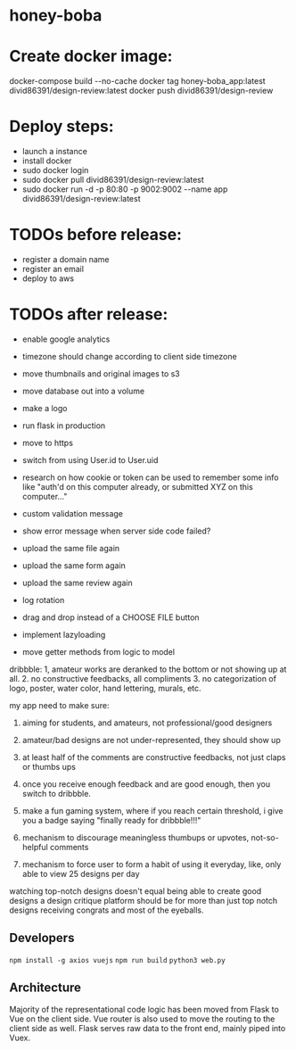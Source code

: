 # honey-boba

# Create docker image:
docker-compose build --no-cache
docker tag honey-boba_app:latest divid86391/design-review:latest
docker push divid86391/design-review

# Deploy steps:
- launch a instance
- install docker
- sudo docker login
- sudo docker pull divid86391/design-review:latest
- sudo docker run -d -p 80:80 -p 9002:9002 --name app divid86391/design-review:latest

# TODOs before release:
- register a domain name
- register an email
- deploy to aws

# TODOs after release:
- enable google analytics
- timezone should change according to client side timezone

- move thumbnails and original images to s3
- move database out into a volume
- make a logo
- run flask in production
- move to https


- switch from using User.id to User.uid
- research on how cookie or token can be used to remember some info like "auth'd on this computer already, or submitted XYZ on this computer..."
- custom validation message
- show error message when server side code failed?
- upload the same file again
- upload the same form again
- upload the same review again

- log rotation

- drag and drop instead of a CHOOSE FILE button
- implement lazyloading
- move getter methods from logic to model


dribbble:
1, amateur works are deranked to the bottom or not showing up at all.
2. no constructive feedbacks, all compliments
3. no categorization of logo, poster, water color, hand lettering, murals, etc.

my app need to make sure:
1. aiming for students, and amateurs, not professional/good designers
1. amateur/bad designs are not under-represented, they should show up
2. at least half of the comments are constructive feedbacks, not just claps or thumbs ups
3. once you receive enough feedback and are good enough, then you switch to dribbble.

4. make a fun gaming system, where if you reach certain threshold, i give you a badge saying "finally ready for dribbble!!!"
5. mechanism to discourage meaningless thumbups or upvotes, not-so-helpful comments
6. mechanism to force user to form a habit of using it everyday, like, only able to view 25 designs per day

watching top-notch designs doesn't equal being able to create good designs
a design critique platform should be for more than just top notch designs receiving congrats and most of the eyeballs.

## Developers
`npm install -g axios vuejs`
`npm run build`
`python3 web.py`

## Architecture

Majority of the representational code logic has been moved from Flask to Vue on the client side.
Vue router is also used to move the routing to the client side as well.
Flask serves raw data to the front end, mainly piped into Vuex.
